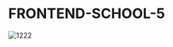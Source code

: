 # FRONTEND-SCHOOL-5

![1222](https://github.com/moojinkl/FRONTEND-SCHOOL-5/assets/126536476/997e8180-717c-4abc-898e-84f7f3072f21)
